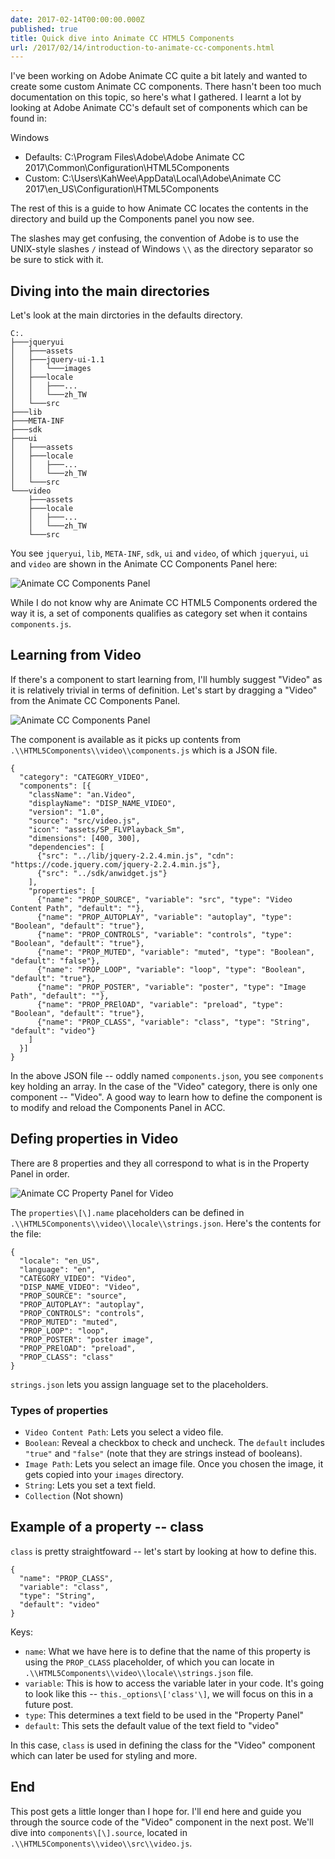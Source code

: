 ```yaml
---
date: 2017-02-14T00:00:00.000Z
published: true
title: Quick dive into Animate CC HTML5 Components
url: /2017/02/14/introduction-to-animate-cc-components.html
---
```

I've been working on Adobe Animate CC quite a bit lately and wanted to create some custom Animate CC components. There hasn't been too much documentation on this topic, so here's what I gathered. I learnt a lot by looking at Adobe Animate CC's default set of components which can be found in:

Windows

* Defaults: C:\\Program Files\\Adobe\\Adobe Animate CC 2017\\Common\\Configuration\\HTML5Components
* Custom: C:\\Users\\KahWee\\AppData\\Local\\Adobe\\Animate CC 2017\\en_US\\Configuration\\HTML5Components

The rest of this is a guide to how Animate CC locates the contents in the directory and build up the Components panel you now see.

The slashes may get confusing, the convention of Adobe is to use the UNIX-style slashes `/` instead of Windows `\\` as the directory separator so be sure to stick with it.

## Diving into the main directories

Let's look at the main dirctories in the defaults directory.

    C:.
    ├───jqueryui
    │   ├───assets
    │   ├───jquery-ui-1.1
    │   │   └───images
    │   ├───locale
    │   │   ├───...
    │   │   └───zh_TW
    │   └───src
    ├───lib
    ├───META-INF
    ├───sdk
    ├───ui
    │   ├───assets
    │   ├───locale
    │   │   ├───...
    │   │   └───zh_TW
    │   └───src
    └───video
        ├───assets
        ├───locale
        │   ├───...
        │   └───zh_TW
        └───src

You see `jqueryui`, `lib`, `META-INF`, `sdk`, `ui` and `video`, of which `jqueryui`, `ui` and `video` are shown in the Animate CC Components Panel here:

![Animate CC Components Panel](/img/animate-cc-components-panel.png)

While I do not know why are Animate CC HTML5 Components ordered the way it is, a set of components qualifies as category set when it contains `components.js`.

## Learning from Video

If there's a component to start learning from, I'll humbly suggest "Video" as it is relatively trivial in terms of definition. Let's start by dragging a "Video" from the Animate CC Components Panel.

![Animate CC Components Panel](/public/images/animate-cc-canvas-with-component.png)

The component is available as it picks up contents from `.\\HTML5Components\\video\\components.js` which is a JSON file.

    {
      "category": "CATEGORY_VIDEO",
      "components": [{
        "className": "an.Video",
        "displayName": "DISP_NAME_VIDEO",
        "version": "1.0",
        "source": "src/video.js",
        "icon": "assets/SP_FLVPlayback_Sm",
        "dimensions": [400, 300],
        "dependencies": [
          {"src": "../lib/jquery-2.2.4.min.js", "cdn": "https://code.jquery.com/jquery-2.2.4.min.js"},
          {"src": "../sdk/anwidget.js"}
        ],
        "properties": [
          {"name": "PROP_SOURCE", "variable": "src", "type": "Video Content Path", "default": ""},
          {"name": "PROP_AUTOPLAY", "variable": "autoplay", "type": "Boolean", "default": "true"},
          {"name": "PROP_CONTROLS", "variable": "controls", "type": "Boolean", "default": "true"},
          {"name": "PROP_MUTED", "variable": "muted", "type": "Boolean", "default": "false"},
          {"name": "PROP_LOOP", "variable": "loop", "type": "Boolean", "default": "true"},
          {"name": "PROP_POSTER", "variable": "poster", "type": "Image Path", "default": ""},
          {"name": "PROP_PRElOAD", "variable": "preload", "type": "Boolean", "default": "true"},
          {"name": "PROP_CLASS", "variable": "class", "type": "String", "default": "video"}
        ]
      }]
    }

In the above JSON file -- oddly named `components.json`, you see `components` key holding an array. In the case of the "Video" category, there is only one component -- "Video". A good way to learn how to define the component is to modify and reload the Components Panel in ACC.

## Defing properties in Video

There are 8 properties and they all correspond to what is in the Property Panel in order.

![Animate CC Property Panel for Video](/public/images/animate-cc-component-property.png)

The `properties\[\].name` placeholders can be defined in `.\\HTML5Components\\video\\locale\\strings.json`. Here's the contents for the file:

    {
      "locale": "en_US",
      "language": "en",
      "CATEGORY_VIDEO": "Video",
      "DISP_NAME_VIDEO": "Video",
      "PROP_SOURCE": "source",
      "PROP_AUTOPLAY": "autoplay",
      "PROP_CONTROLS": "controls",
      "PROP_MUTED": "muted",
      "PROP_LOOP": "loop",
      "PROP_POSTER": "poster image",
      "PROP_PRElOAD": "preload",
      "PROP_CLASS": "class"
    }

`strings.json` lets you assign language set to the placeholders.

### Types of properties

* `Video Content Path`: Lets you select a video file.
* `Boolean`: Reveal a checkbox to check and uncheck. The `default` includes `"true"` and `"false"` (note that they are strings instead of booleans).
* `Image Path`: Lets you select an image file. Once you chosen the image, it gets copied into your `images` directory.
* `String`: Lets you set a text field.
* `Collection` (Not shown)

## Example of a property -- class

`class` is pretty straightfoward -- let's start by looking at how to define this.

    {
      "name": "PROP_CLASS",
      "variable": "class",
      "type": "String",
      "default": "video"
    }

Keys:

* `name`: What we have here is to define that the name of this property is using the `PROP_CLASS` placeholder, of which you can locate in `.\\HTML5Components\\video\\locale\\strings.json` file.
* `variable`: This is how to access the variable later in your code. It's going to look like this -- `this._options\['class'\]`, we will focus on this in a future post.
* `type`: This determines a text field to be used in the "Property Panel"
* `default`: This sets the default value of the text field to "video"

In this case, `class` is used in defining the class for the "Video" component which can later be used for styling and more.

## End

This post gets a little longer than I hope for. I'll end here and guide you through the source code of the "Video" component in the next post. We'll dive into `components\[\].source`, located in `.\\HTML5Components\\video\\src\\video.js`.
